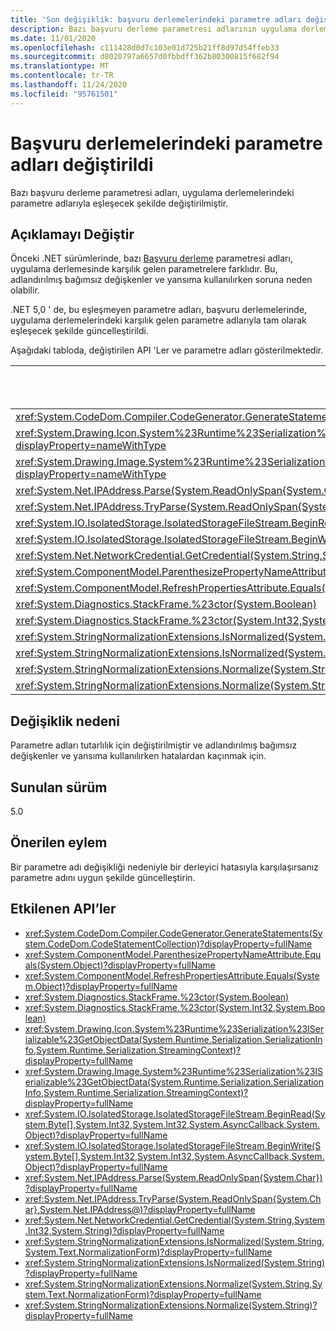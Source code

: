 ```yaml
---
title: 'Son değişiklik: başvuru derlemelerindeki parametre adları değişti'
description: Bazı başvuru derleme parametresi adlarının uygulama derlemelerindeki parametre adlarıyla eşleşecek şekilde değiştiği çekirdek .NET kitaplıklarında .NET 5,0 ile ilgili son değişiklik hakkında bilgi edinin.
ms.date: 11/01/2020
ms.openlocfilehash: c111428d0d7c103e01d725b21ff8d97d54ffeb33
ms.sourcegitcommit: d8020797a6657d0fbbdff362b80300815f682f94
ms.translationtype: MT
ms.contentlocale: tr-TR
ms.lasthandoff: 11/24/2020
ms.locfileid: "95761501"
---
```

# <a name="parameter-names-changed-in-reference-assemblies"></a>Başvuru derlemelerindeki parametre adları değiştirildi

Bazı başvuru derleme parametresi adları, uygulama derlemelerindeki parametre adlarıyla eşleşecek şekilde değiştirilmiştir.

## <a name="change-description"></a>Açıklamayı Değiştir

Önceki .NET sürümlerinde, bazı [Başvuru derleme](../../../../standard/assembly/reference-assemblies.md) parametresi adları, uygulama derlemesinde karşılık gelen parametrelere farklıdır. Bu, adlandırılmış bağımsız değişkenler ve yansıma kullanılırken soruna neden olabilir.

.NET 5,0 ' de, bu eşleşmeyen parametre adları, başvuru derlemelerinde, uygulama derlemelerindeki karşılık gelen parametre adlarıyla tam olarak eşleşecek şekilde güncelleştirildi.

Aşağıdaki tabloda, değiştirilen API 'Ler ve parametre adları gösterilmektedir.

| API | Eski parametre adı | Yeni parametre adı |
| - | - | - |
| <xref:System.CodeDom.Compiler.CodeGenerator.GenerateStatements(System.CodeDom.CodeStatementCollection)?displayProperty=nameWithType> | `stms` | `stmts` |
| <xref:System.Drawing.Icon.System%23Runtime%23Serialization%23ISerializable%23GetObjectData(System.Runtime.Serialization.SerializationInfo,System.Runtime.Serialization.StreamingContext)?displayProperty=nameWithType> | `info` | `si` |
| <xref:System.Drawing.Image.System%23Runtime%23Serialization%23ISerializable%23GetObjectData(System.Runtime.Serialization.SerializationInfo,System.Runtime.Serialization.StreamingContext)?displayProperty=nameWithType> | `info` | `si` |
| <xref:System.Net.IPAddress.Parse(System.ReadOnlySpan{System.Char})?displayProperty=nameWithType> | `ipString` | `ipSpan` |
| <xref:System.Net.IPAddress.TryParse(System.ReadOnlySpan{System.Char},System.Net.IPAddress@)?displayProperty=nameWithType> | `ipString` | `ipSpan` |
| <xref:System.IO.IsolatedStorage.IsolatedStorageFileStream.BeginRead(System.Byte[],System.Int32,System.Int32,System.AsyncCallback,System.Object)?displayProperty=nameWithType> | `buffer` | `array` |
| <xref:System.IO.IsolatedStorage.IsolatedStorageFileStream.BeginWrite(System.Byte[],System.Int32,System.Int32,System.AsyncCallback,System.Object)?displayProperty=nameWithType> | `buffer` | `array` |
| <xref:System.Net.NetworkCredential.GetCredential(System.String,System.Int32,System.String)?displayProperty=nameWithType> | `authType` | `authenticationType` |
| <xref:System.ComponentModel.ParenthesizePropertyNameAttribute.Equals(System.Object)?displayProperty=nameWithType> | `o` | `obj` |
| <xref:System.ComponentModel.RefreshPropertiesAttribute.Equals(System.Object)?displayProperty=nameWithType> | `value` | `obj` |
| <xref:System.Diagnostics.StackFrame.%23ctor(System.Boolean)> | `fNeedFileInfo` | `needFileInfo` |
| <xref:System.Diagnostics.StackFrame.%23ctor(System.Int32,System.Boolean)> | `fNeedFileInfo` | `needFileInfo` |
| <xref:System.StringNormalizationExtensions.IsNormalized(System.String,System.Text.NormalizationForm)?displayProperty=nameWithType> | `value` | `strInput` |
| <xref:System.StringNormalizationExtensions.IsNormalized(System.String)?displayProperty=nameWithType> | `value` | `strInput` |
| <xref:System.StringNormalizationExtensions.Normalize(System.String,System.Text.NormalizationForm)?displayProperty=nameWithType> | `value` | `strInput` |
| <xref:System.StringNormalizationExtensions.Normalize(System.String)?displayProperty=nameWithType> | `value` | `strInput` |

## <a name="reason-for-change"></a>Değişiklik nedeni

Parametre adları tutarlılık için değiştirilmiştir ve adlandırılmış bağımsız değişkenler ve yansıma kullanılırken hatalardan kaçınmak için.

## <a name="version-introduced"></a>Sunulan sürüm

5.0

## <a name="recommended-action"></a>Önerilen eylem

Bir parametre adı değişikliği nedeniyle bir derleyici hatasıyla karşılaşırsanız parametre adını uygun şekilde güncelleştirin.

## <a name="affected-apis"></a>Etkilenen API’ler

- <xref:System.CodeDom.Compiler.CodeGenerator.GenerateStatements(System.CodeDom.CodeStatementCollection)?displayProperty=fullName>
- <xref:System.ComponentModel.ParenthesizePropertyNameAttribute.Equals(System.Object)?displayProperty=fullName>
- <xref:System.ComponentModel.RefreshPropertiesAttribute.Equals(System.Object)?displayProperty=fullName>
- <xref:System.Diagnostics.StackFrame.%23ctor(System.Boolean)>
- <xref:System.Diagnostics.StackFrame.%23ctor(System.Int32,System.Boolean)>
- <xref:System.Drawing.Icon.System%23Runtime%23Serialization%23ISerializable%23GetObjectData(System.Runtime.Serialization.SerializationInfo,System.Runtime.Serialization.StreamingContext)?displayProperty=fullName>
- <xref:System.Drawing.Image.System%23Runtime%23Serialization%23ISerializable%23GetObjectData(System.Runtime.Serialization.SerializationInfo,System.Runtime.Serialization.StreamingContext)?displayProperty=fullName>
- <xref:System.IO.IsolatedStorage.IsolatedStorageFileStream.BeginRead(System.Byte[],System.Int32,System.Int32,System.AsyncCallback,System.Object)?displayProperty=fullName>
- <xref:System.IO.IsolatedStorage.IsolatedStorageFileStream.BeginWrite(System.Byte[],System.Int32,System.Int32,System.AsyncCallback,System.Object)?displayProperty=fullName>
- <xref:System.Net.IPAddress.Parse(System.ReadOnlySpan{System.Char})?displayProperty=fullName>
- <xref:System.Net.IPAddress.TryParse(System.ReadOnlySpan{System.Char},System.Net.IPAddress@)?displayProperty=fullName>
- <xref:System.Net.NetworkCredential.GetCredential(System.String,System.Int32,System.String)?displayProperty=fullName>
- <xref:System.StringNormalizationExtensions.IsNormalized(System.String,System.Text.NormalizationForm)?displayProperty=fullName>
- <xref:System.StringNormalizationExtensions.IsNormalized(System.String)?displayProperty=fullName>
- <xref:System.StringNormalizationExtensions.Normalize(System.String,System.Text.NormalizationForm)?displayProperty=fullName>
- <xref:System.StringNormalizationExtensions.Normalize(System.String)?displayProperty=fullName>

<!--

#### Category

Core .NET libraries

### Affected APIs

- `M:System.CodeDom.Compiler.CodeGenerator.GenerateStatements(System.CodeDom.CodeStatementCollection)`
- `M:System.Diagnostics.StackFrame.#ctor(System.Boolean)`
- `M:System.Diagnostics.StackFrame.#ctor(System.Int32,System.Boolean)`
- `M:System.Net.NetworkCredential.GetCredential(System.String,System.Int32,System.String)`
- `M:System.Net.IPAddress.Parse(System.ReadOnlySpan{System.Char})`
- `M:System.Net.IPAddress.TryParse(System.ReadOnlySpan{System.Char},System.Net.IPAddress@)`
- `M:System.StringNormalizationExtensions.IsNormalized(System.String,System.Text.NormalizationForm)`
- `M:System.StringNormalizationExtensions.IsNormalized(System.String)`
- `M:System.StringNormalizationExtensions.Normalize(System.String,System.Text.NormalizationForm)`
- `M:System.StringNormalizationExtensions.Normalize(System.String)`
- `M:System.IO.IsolatedStorage.IsolatedStorageFileStream.BeginRead(System.Byte[],System.Int32,System.Int32,System.AsyncCallback,System.Object)`
- `M:System.IO.IsolatedStorage.IsolatedStorageFileStream.BeginWrite(System.Byte[],System.Int32,System.Int32,System.AsyncCallback,System.Object)`
- `M:System.ComponentModel.ParenthesizePropertyNameAttribute.Equals(System.Object)`
- `M:System.ComponentModel.RefreshPropertiesAttribute.Equals(System.Object)`
- `M:System.Drawing.Icon.System#Runtime#Serialization#ISerializable#GetObjectData(System.Runtime.Serialization.SerializationInfo,System.Runtime.Serialization.StreamingContext)`
- `M:System.Drawing.Image.System#Runtime#Serialization#ISerializable#GetObjectData(System.Runtime.Serialization.SerializationInfo,System.Runtime.Serialization.StreamingContext)`

-->
